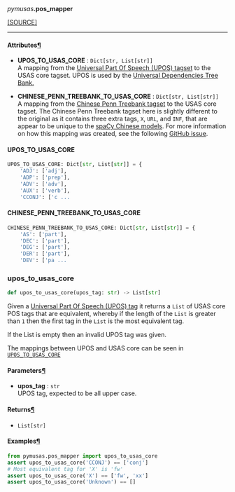 <div className="source-div">
 <p><i>pymusas</i><strong>.pos_mapper</strong></p>
 <p><a className="sourcelink" href="https://github.com/UCREL/pymusas/blob/main/pymusas/pos_mapper.py">[SOURCE]</a></p>
</div>
<div></div>

---

<h4 id="pymusas.pos_mapper.attributes">Attributes<a className="headerlink" href="#pymusas.pos_mapper.attributes" title="Permanent link">&para;</a></h4>


- __UPOS\_TO\_USAS\_CORE__ : `Dict[str, List[str]]` <br/>
    A mapping from the [Universal Part Of Speech (UPOS) tagset](http://www.lrec-conf.org/proceedings/lrec2012/pdf/274_Paper.pdf)
    to the USAS core tagset. UPOS is used by the
    [Universal Dependencies Tree Bank.](https://universaldependencies.org/u/pos/)

- __CHINESE\_PENN\_TREEBANK\_TO\_USAS\_CORE__ : `Dict[str, List[str]]` <br/>
    A mapping from the [Chinese Penn Treebank tagset](https://verbs.colorado.edu/chinese/posguide.3rd.ch.pdf)
    to the USAS core tagset. The Chinese Penn Treebank tagset here is slightly different to the original
    as it contains three extra tags, `X`, `URL`, and `INF`, that are appear to be unique to
    the [spaCy Chinese models](https://spacy.io/models/zh). For more information on how this mapping was
    created, see the following [GitHub issue](https://github.com/UCREL/pymusas/issues/19).

<a id="pymusas.pos_mapper.UPOS_TO_USAS_CORE"></a>

#### UPOS\_TO\_USAS\_CORE

```python
UPOS_TO_USAS_CORE: Dict[str, List[str]] = {
    'ADJ': ['adj'],
    'ADP': ['prep'],
    'ADV': ['adv'],
    'AUX': ['verb'],
    'CCONJ': ['c ...
```

<a id="pymusas.pos_mapper.CHINESE_PENN_TREEBANK_TO_USAS_CORE"></a>

#### CHINESE\_PENN\_TREEBANK\_TO\_USAS\_CORE

```python
CHINESE_PENN_TREEBANK_TO_USAS_CORE: Dict[str, List[str]] = {
    'AS': ['part'],
    'DEC': ['part'],
    'DEG': ['part'],
    'DER': ['part'],
    'DEV': ['pa ...
```

<a id="pymusas.pos_mapper.upos_to_usas_core"></a>

### upos\_to\_usas\_core

```python
def upos_to_usas_core(upos_tag: str) -> List[str]
```

Given a [Universal Part Of Speech (UPOS) tag](http://www.lrec-conf.org/proceedings/lrec2012/pdf/274_Paper.pdf)
it returns a `List` of USAS core POS tags that are equivalent, whereby if the
length of the `List` is greater than `1` then the first tag in the `List`
is the most equivalent tag.

If the List is empty then an invalid UPOS tag was given.

The mappings between UPOS and USAS core can be seen in [`UPOS_TO_USAS_CORE`](#upos_to_usas_core)

<h4 id="upos_to_usas_core.parameters">Parameters<a className="headerlink" href="#upos_to_usas_core.parameters" title="Permanent link">&para;</a></h4>


- __upos\_tag__ : `str` <br/>
    UPOS tag, expected to be all upper case.

<h4 id="upos_to_usas_core.returns">Returns<a className="headerlink" href="#upos_to_usas_core.returns" title="Permanent link">&para;</a></h4>


- `List[str]` <br/>

<h4 id="upos_to_usas_core.examples">Examples<a className="headerlink" href="#upos_to_usas_core.examples" title="Permanent link">&para;</a></h4>


``` python
from pymusas.pos_mapper import upos_to_usas_core
assert upos_to_usas_core('CCONJ') == ['conj']
# Most equivalent tag for 'X' is 'fw'
assert upos_to_usas_core('X') == ['fw', 'xx']
assert upos_to_usas_core('Unknown') == []
```

